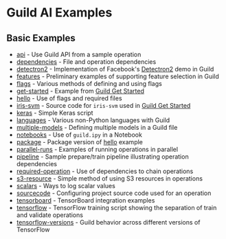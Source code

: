 # Guild AI Examples

## Basic Examples

- [api](api/README.md) - Use Guild API from a sample operation
- [dependencies](dependencies/README.md) - File and operation
  dependencies
- [detectron2](detectron2/README.md) - Implementation of Facebook's
  [Detectron2](https://github.com/facebookresearch/detectron2) demo in
  Guild
- [features](features/README.md) - Preliminary examples of supporting
  feature selection in Guild
- [flags](flags/README.md) - Various methods of defining and using
  flags
- [get-started](get-started/README.md) - Example from [Guild Get
  Started](https://guild.ai/start/)
- [hello](hello/README.md) - Use of flags and required files
- [iris-svm](iris-svm/README.md) - Source code for `iris-svm` used in
  [Guild Get Started](https://guild.ai/start/guildfile/)
- [keras](keras/README.md) - Simple Keras script
- [languages](languages/README.md) - Various non-Python languages with
  Guild
- [multiple-models](multiple-models/README.md) - Defining multiple
  models in a Guild file
- [notebooks](notebooks/README.md) - Use of `guild.ipy` in a Notebook
- [package](package/README.md) - Package version of
  [hello](hello/README.md) example
- [parallel-runs](parallel-runs/README.md) - Examples of running
  operations in parallel
- [pipeline](pipeline/README.md) - Sample prepare/train pipeline
  illustrating operation dependencies
- [required-operation](required-operation/README.md) - Use of
  dependencies to chain operations
- [s3-resource](s3-resource/README.md) - Simple method of using S3
  resources in operations
- [scalars](scalars/README.md) - Ways to log scalar values
- [sourcecode](project-sourcecode/README.md) - Configuring project
  source code used for an operation
- [tensorboard](tensorboard/README.md) - TensorBoard integration
  examples
- [tensorflow](tensorflow/README.md) - TensorFlow training script
  showing the separation of train and validate operations
- [tensorflow-versions](tensorflow-versions/README.md) - Guild
  behavior across different versions of TensorFlow
